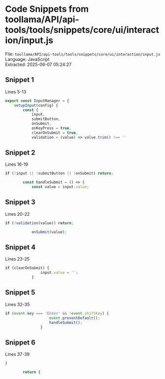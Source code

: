 # Code Snippets from toollama/API/api-tools/tools/snippets/core/ui/interaction/input.js

File: `toollama/API/api-tools/tools/snippets/core/ui/interaction/input.js`  
Language: JavaScript  
Extracted: 2025-06-07 05:24:27  

## Snippet 1
Lines 5-13

```JavaScript
export const InputManager = {
    setupInput(config) {
        const {
            input,
            submitButton,
            onSubmit,
            onKeyPress = true,
            clearOnSubmit = true,
            validation = (value) => value.trim() !== ''
```

## Snippet 2
Lines 16-19

```JavaScript
if (!input || !submitButton || !onSubmit) return;

        const handleSubmit = () => {
            const value = input.value;
```

## Snippet 3
Lines 20-22

```JavaScript
if (!validation(value)) return;

            onSubmit(value);
```

## Snippet 4
Lines 23-25

```JavaScript
if (clearOnSubmit) {
                input.value = '';
            }
```

## Snippet 5
Lines 32-35

```JavaScript
if (event.key === 'Enter' && !event.shiftKey) {
                    event.preventDefault();
                    handleSubmit();
                }
```

## Snippet 6
Lines 37-39

```JavaScript
}

        return {
```

